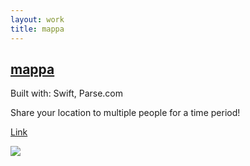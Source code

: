 ```yaml
---
layout: work
title: mappa
---
```

<h2 class="h2-link"><a href="http://www.getmappa.com/" target="_blank">mappa</a></h2>

<div class="built-with">Built with: Swift, Parse.com</div>

Share your location to multiple people for a time period!

<div class="subheader-links">
  <a href="http://www.getmappa.com/" target="_blank">Link</a>
</div>

<a href="http://www.getmappa.com/" target="_blank"><img class="work-screenshot" src="{{ site.baseurl }}/images/mappa.png"></a>
